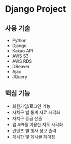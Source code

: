 # Django Project


## 사용 기술
+ Python
+ Django
+ Kakao API
+ AWS S3
+ AWS RDS
+ DBeaver
+ Ajax
+ JQuery

## 핵심 기능
+ 회원가입/로그인 기능
+ 자치구 별 통계 자료 시각화
+ 자치구 등급 산출
+ 맵 API를 이용한 지도 시각화
+ 컨텐츠 별 행사 정보 출력
+ 게시판 및 게시글 페이징
